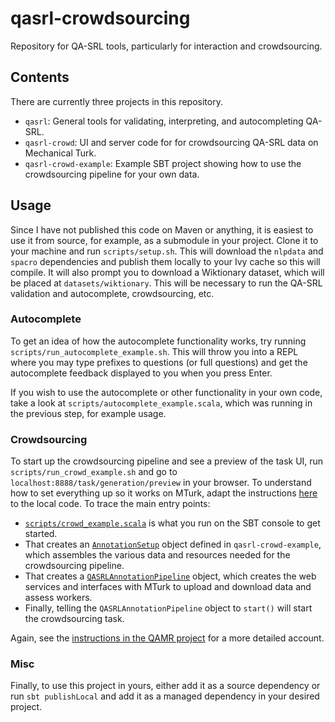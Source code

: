# qasrl-crowdsourcing

Repository for QA-SRL tools, particularly for interaction and crowdsourcing.

## Contents

There are currently three projects in this repository.

 * `qasrl`: General tools for validating, interpreting, and autocompleting QA-SRL.
 * `qasrl-crowd`: UI and server code for for crowdsourcing QA-SRL data on Mechanical Turk.
 * `qasrl-crowd-example`: Example SBT project showing how to use the crowdsourcing pipeline for your own data.

## Usage

Since I have not published this code on Maven or anything, it is easiest to use it from source,
for example, as a submodule in your project.
Clone it to your machine and run `scripts/setup.sh`.
This will download the `nlpdata` and `spacro` dependencies and publish them locally to your Ivy cache so this will compile.
It will also prompt you to download a Wiktionary dataset, which will be placed at `datasets/wiktionary`.
This will be necessary to run the QA-SRL validation and autocomplete, crowdsourcing, etc.

### Autocomplete

To get an idea of how the autocomplete functionality works, try running `scripts/run_autocomplete_example.sh`.
This will throw you into a REPL where you may type prefixes to questions (or full questions)
and get the autocomplete feedback displayed to you when you press Enter.

If you wish to use the autocomplete or other functionality in your own code,
take a look at `scripts/autocomplete_example.scala`, which was running in the previous step, for example usage.

### Crowdsourcing

To start up the crowdsourcing pipeline and see a preview of the task UI, run `scripts/run_crowd_example.sh` and go to
`localhost:8888/task/generation/preview` in your browser.
To understand how to set everything up so it works on MTurk,
adapt the instructions [here](https://github.com/uwnlp/qamr/tree/master/code)
to the local code. To trace the main entry points:

 * [`scripts/crowd_example.scala`](https://github.com/julianmichael/qasrl-crowdsourcing/blob/master/scripts/crowd_example.scala)
   is what you run on the SBT console to get started.
 * That creates an [`AnnotationSetup`](https://github.com/julianmichael/qasrl-crowdsourcing/blob/master/qasrl-crowd-example/jvm/src/main/scala/example/AnnotationSetup.scala) object defined in `qasrl-crowd-example`,
   which assembles the various data and resources needed for the crowdsourcing pipeline.
 * That creates a [`QASRLAnnotationPipeline`](https://github.com/julianmichael/qasrl-crowdsourcing/blob/master/qasrl-crowd/jvm/src/main/scala/qasrl/crowd/QASRLAnnotationPipeline.scala) object,
   which creates the web services and interfaces with MTurk to upload and download data and assess workers.
 * Finally, telling the `QASRLAnnotationPipeline` object to `start()` will start the crowdsourcing task.
 
Again, see the [instructions in the QAMR project](https://github.com/uwnlp/qamr/tree/master/code) for a more detailed account.

### Misc

Finally, to use this project in yours, either add it as a source dependency or run
`sbt publishLocal` and add it as a managed dependency in your desired project.
